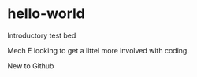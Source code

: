 # hello-world
Introductory test bed

Mech E looking to get a littel more involved with coding.

New to Github
